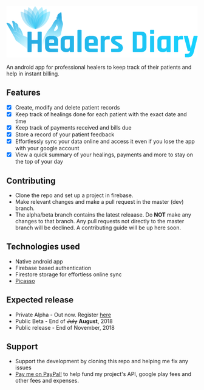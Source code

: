 ![Healers Diary](app/src/main/res/drawable/logo_type.png)

An android app for professional healers to keep track of their patients and help in instant billing.

## Features
- [X] Create, modify and delete patient records
- [X] Keep track of healings done for each patient with the exact date and time
- [X] Keep track of payments received and bills due
- [X] Store a record of your patient feedback
- [X] Effortlessly sync your data online and access it even if you lose the app with your google account
- [X] View a quick summary of your healings, payments and more to stay on the top of your day

## Contributing
* Clone the repo and set up a project in firebase.
* Make relevant changes and make a pull request in the master (dev) branch.
* The alpha/beta branch contains the latest releaase. Do **NOT** make any changes to that branch. Any pull requests not directly to the master branch will be declined.
A contributing guide will be up here soon.

## Technologies used
* Native android app
* Firebase based authentication
* Firestore storage for effortless online sync
* [Picasso](http://square.github.io/picasso/)

## Expected release
* Private Alpha - Out now. Register [here](https://goo.gl/forms/U6XDSo3eMADnj6U42)
* Public Beta - End of ~~July~~ **August**, 2018
* Public release - End of November, 2018

## Support
* Support the development by cloning this repo and helping me fix any issues
* [Pay me on PayPal!](https://paypal.me/yashovardhan99) to help fund my project's API, google play fees and other fees and expenses.
